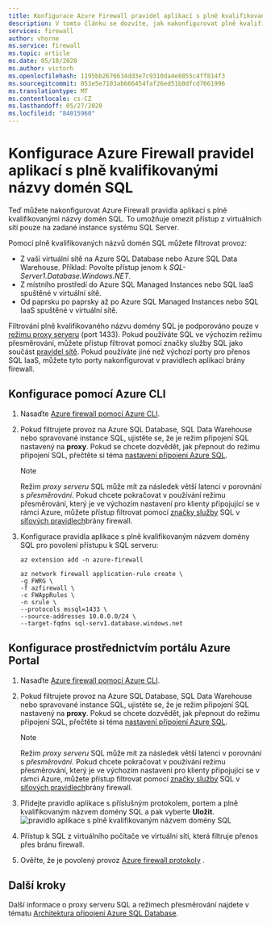 ```yaml
---
title: Konfigurace Azure Firewall pravidel aplikací s plně kvalifikovanými názvy domén SQL
description: V tomto článku se dozvíte, jak nakonfigurovat plně kvalifikované názvy domény SQL v Azure Firewall pravidlech aplikací.
services: firewall
author: vhorne
ms.service: firewall
ms.topic: article
ms.date: 05/18/2020
ms.author: victorh
ms.openlocfilehash: 1195bb2676634dd3e7c9310da4e8855c4ff814f3
ms.sourcegitcommit: 053e5e7103ab666454faf26ed51b0dfcd7661996
ms.translationtype: MT
ms.contentlocale: cs-CZ
ms.lasthandoff: 05/27/2020
ms.locfileid: "84015960"
---
```

# <a name="configure-azure-firewall-application-rules-with-sql-fqdns"></a>Konfigurace Azure Firewall pravidel aplikací s plně kvalifikovanými názvy domén SQL

Teď můžete nakonfigurovat Azure Firewall pravidla aplikací s plně kvalifikovanými názvy domén SQL. To umožňuje omezit přístup z virtuálních sítí pouze na zadané instance systému SQL Server.

Pomocí plně kvalifikovaných názvů domén SQL můžete filtrovat provoz:

- Z vaší virtuální sítě na Azure SQL Database nebo Azure SQL Data Warehouse. Příklad: Povolte přístup jenom k *SQL-Server1.Database.Windows.NET*.
- Z místního prostředí do Azure SQL Managed Instances nebo SQL IaaS spuštěné v virtuální sítě.
- Od paprsku po paprsky až po Azure SQL Managed Instances nebo SQL IaaS spuštěné v virtuální sítě.

Filtrování plně kvalifikovaného názvu domény SQL je podporováno pouze v [režimu proxy serveru](https://docs.microsoft.com/azure/sql-database/sql-database-connectivity-architecture#connection-policy) (port 1433). Pokud používáte SQL ve výchozím režimu přesměrování, můžete přístup filtrovat pomocí značky služby SQL jako součást [pravidel sítě](overview.md#network-traffic-filtering-rules).
Pokud používáte jiné než výchozí porty pro přenos SQL IaaS, můžete tyto porty nakonfigurovat v pravidlech aplikací brány firewall.

## <a name="configure-using-azure-cli"></a>Konfigurace pomocí Azure CLI

1. Nasaďte [Azure firewall pomocí Azure CLI](deploy-cli.md).
2. Pokud filtrujete provoz na Azure SQL Database, SQL Data Warehouse nebo spravované instance SQL, ujistěte se, že je režim připojení SQL nastavený na **proxy**. Pokud se chcete dozvědět, jak přepnout do režimu připojení SQL, přečtěte si téma [nastavení připojení Azure SQL](https://docs.microsoft.com/azure/sql-database/sql-database-connectivity-settings#change-connection-policy-via-azure-cli).

   > [!NOTE]
   > Režim *proxy serveru* SQL může mít za následek větší latenci v porovnání s *přesměrování*. Pokud chcete pokračovat v používání režimu přesměrování, který je ve výchozím nastavení pro klienty připojující se v rámci Azure, můžete přístup filtrovat pomocí [značky služby](service-tags.md) SQL v [síťových pravidlech](tutorial-firewall-deploy-portal.md#configure-a-network-rule)brány firewall.

3. Konfigurace pravidla aplikace s plně kvalifikovaným názvem domény SQL pro povolení přístupu k SQL serveru:

   ```azurecli
   az extension add -n azure-firewall

   az network firewall application-rule create \
   -g FWRG \
   -f azfirewall \
   -c FWAppRules \
   -n srule \
   --protocols mssql=1433 \
   --source-addresses 10.0.0.0/24 \
   --target-fqdns sql-serv1.database.windows.net
   ```

## <a name="configure-using-the-azure-portal"></a>Konfigurace prostřednictvím portálu Azure Portal
1. Nasaďte [Azure firewall pomocí Azure CLI](deploy-cli.md).
2. Pokud filtrujete provoz na Azure SQL Database, SQL Data Warehouse nebo spravované instance SQL, ujistěte se, že je režim připojení SQL nastavený na **proxy**. Pokud se chcete dozvědět, jak přepnout do režimu připojení SQL, přečtěte si téma [nastavení připojení Azure SQL](https://docs.microsoft.com/azure/sql-database/sql-database-connectivity-settings#change-connection-policy-via-azure-cli).  

   > [!NOTE]
   > Režim *proxy serveru* SQL může mít za následek větší latenci v porovnání s *přesměrování*. Pokud chcete pokračovat v používání režimu přesměrování, který je ve výchozím nastavení pro klienty připojující se v rámci Azure, můžete přístup filtrovat pomocí [značky služby](service-tags.md) SQL v [síťových pravidlech](tutorial-firewall-deploy-portal.md#configure-a-network-rule)brány firewall.
3. Přidejte pravidlo aplikace s příslušným protokolem, portem a plně kvalifikovaným názvem domény SQL a pak vyberte **Uložit**.
   ![pravidlo aplikace s plně kvalifikovaným názvem domény SQL](media/sql-fqdn-filtering/application-rule-sql.png)
4. Přístup k SQL z virtuálního počítače ve virtuální síti, která filtruje přenos přes bránu firewall. 
5. Ověřte, že je povolený provoz [Azure firewall protokoly](log-analytics-samples.md) .

## <a name="next-steps"></a>Další kroky

Další informace o proxy serveru SQL a režimech přesměrování najdete v tématu [Architektura připojení Azure SQL Database](../azure-sql/database/connectivity-architecture.md).